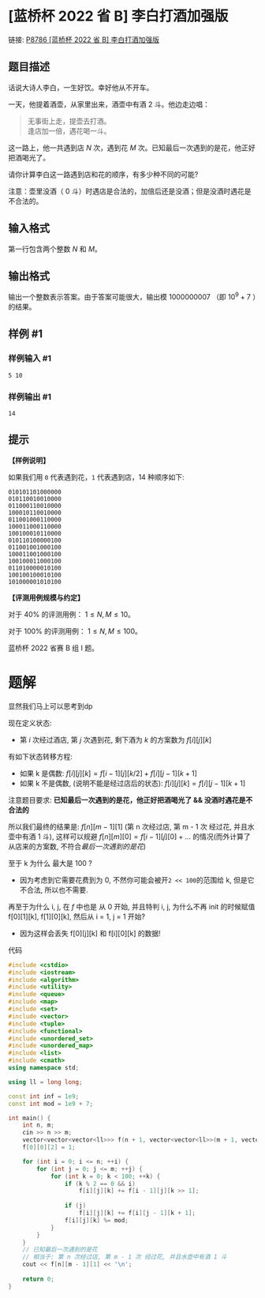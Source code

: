 # [蓝桥杯 2022 省 B] 李白打酒加强版

链接: [P8786 [蓝桥杯 2022 省 B] 李白打酒加强版](https://www.luogu.com.cn/problem/P8786)

## 题目描述

话说大诗人李白，一生好饮。幸好他从不开车。

一天，他提着酒壶，从家里出来，酒壶中有酒 $2$ 斗。他边走边唱：

> 无事街上走，提壶去打酒。  
> 逢店加一倍，遇花喝一斗。

这一路上，他一共遇到店 $N$ 次，遇到花 $M$ 次。已知最后一次遇到的是花，他正好把酒喝光了。

请你计算李白这一路遇到店和花的顺序，有多少种不同的可能?

注意：壶里没酒（ $0$ 斗）时遇店是合法的，加倍后还是没酒；但是没酒时遇花是不合法的。

## 输入格式

第一行包含两个整数 $N$ 和 $M$。

## 输出格式

输出一个整数表示答案。由于答案可能很大，输出模 $1000000007$ （即 $10^9+7$ ）的结果。

## 样例 #1

### 样例输入 #1

```
5 10
```

### 样例输出 #1

```
14
```

## 提示

**【样例说明】**

如果我们用 `0` 代表遇到花，`1` 代表遇到店，$14$ 种顺序如下: 

```plain
010101101000000
010110010010000
011000110010000
100010110010000
011001000110000
100011000110000
100100010110000
010110100000100
011001001000100
100011001000100
100100011000100
011010000010100
100100100010100
101000001010100
```

**【评测用例规模与约定】**

对于 $40 \%$ 的评测用例： $1 \leq N, M \leq 10$。

对于 $100 \%$ 的评测用例： $1 \leq N, M \leq 100$。 

蓝桥杯 2022 省赛 B 组 I 题。

# 题解
显然我们马上可以思考到dp

现在定义状态: 

- 第 $i$ 次经过酒店, 第 $j$ 次遇到花, 剩下酒为 $k$ 的方案数为 $f[i][j][k]$

有如下状态转移方程:
- 如果 k 是偶数: $f[i][j][k] = f[i - 1][j][k / 2] + f[i][j - 1][k + 1]$
- 如果 k 不是偶数, (说明不能是经过店后的状态): $f[i][j][k] = f[i][j - 1][k + 1]$

注意题目要求: **已知最后一次遇到的是花，他正好把酒喝光了 && 没酒时遇花是不合法的**

所以我们最终的结果是: $f[n][m - 1][1]$ (第 n 次经过店, 第 m - 1 次 经过花, 并且水壶中有酒 1 斗), 这样可以规避 $f[n][m][0] = f[i - 1][j][0] + ...$ 的情况(而外计算了从店来的方案数, 不符合*最后一次遇到的是花*)

至于 k 为什么 最大是 100 ?
- 因为考虑到它需要花费到为 0, 不然你可能会被开`2 << 100`的范围给 k, 但是它不合法, 所以也不需要.

再至于为什么 i, j, 在 $f$ 中也是 从 0 开始, 并且特判 i, j, 为什么不再 init 的时候赋值 f[0][1][k], f[1][0][k], 然后从 i = 1, j = 1 开始?
- 因为这样会丢失 f[0][j][k] 和 f[i][0][k] 的数据!

代码
```C++
#include <cstdio>
#include <iostream>
#include <algorithm>
#include <utility>
#include <queue>
#include <map>
#include <set>
#include <vector>
#include <tuple>
#include <functional>
#include <unordered_set>
#include <unordered_map>
#include <list>
#include <cmath>
using namespace std;

using ll = long long;

const int inf = 1e9;
const int mod = 1e9 + 7;

int main() {
    int n, m;
    cin >> n >> m;
    vector<vector<vector<ll>>> f(n + 1, vector<vector<ll>>(m + 1, vector<ll>(100, 0)));
    f[0][0][2] = 1;

    for (int i = 0; i <= n; ++i) {
        for (int j = 0; j <= m; ++j) {
            for (int k = 0; k < 100; ++k) {
                if (k % 2 == 0 && i)
                    f[i][j][k] += f[i - 1][j][k >> 1];
                
                if (j)
                    f[i][j][k] += f[i][j - 1][k + 1];
                f[i][j][k] %= mod;
            }
        }
    }
    // 已知最后一次遇到的是花
    // 相当于: 第 n 次经过店, 第 m - 1 次 经过花, 并且水壶中有酒 1 斗 
    cout << f[n][m - 1][1] << '\n';
    
    return 0;
}
```
